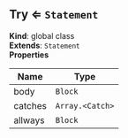 <a name="Try"></a>

## Try ⇐ <code>Statement</code>
**Kind**: global class  
**Extends**: <code>Statement</code>  
**Properties**

| Name | Type |
| --- | --- |
| body | <code>Block</code> | 
| catches | <code>Array.&lt;Catch&gt;</code> | 
| allways | <code>Block</code> | 

